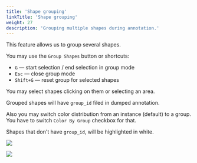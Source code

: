 ```yaml
---
title: 'Shape grouping'
linkTitle: 'Shape grouping'
weight: 27
description: 'Grouping multiple shapes during annotation.'
---
```


This feature allows us to group several shapes.

You may use the `Group Shapes` button or shortcuts:

- `G` — start selection / end selection in group mode
- `Esc` — close group mode
- `Shift+G` — reset group for selected shapes

You may select shapes clicking on them or selecting an area.

Grouped shapes will have `group_id` filed in dumped annotation.

Also you may switch color distribution from an instance (default) to a group.
You have to switch `Color By Group` checkbox for that.

Shapes that don't have `group_id`, will be highlighted in white.

![](/images/image078_detrac.jpg)

![](/images/image077_detrac.jpg)

